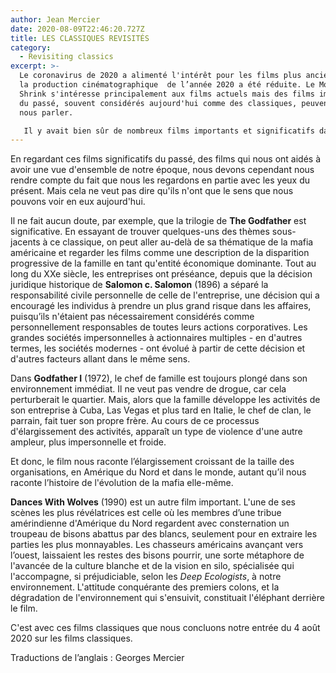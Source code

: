 ```yaml
---
author: Jean Mercier
date: 2020-08-09T22:46:20.727Z
title: LES CLASSIQUES REVISITÉS
category:
  - Revisiting classics
excerpt: >-
  Le coronavirus de 2020 a alimenté l'intérêt pour les films plus anciens, car
  la production cinématographique  de l’année 2020 a été réduite. Le Movie
  Shrink s'intéresse principalement aux films actuels mais des films importants
  du passé, souvent considérés aujourd'hui comme des classiques, peuvent aussi
  nous parler.

   Il y avait bien sûr de nombreux films importants et significatifs dans le passé et dans l'histoire du cinéma. En fait, on peut dire que l’histoire du cinéma reflète  en grande partie l’évolution du XXe siècle, puisque le cinéma a commencé en même temps que  le début du siècle lui-même.
---
```

En regardant ces films significatifs du passé, des films qui nous ont aidés à avoir une vue d'ensemble de notre époque, nous devons cependant nous rendre compte du fait que nous les regardons en partie avec les yeux du présent. Mais cela ne veut pas dire qu'ils n'ont que le sens que nous pouvons voir en eux aujourd'hui.

Il ne fait aucun doute, par exemple, que la trilogie de **The Godfather** est significative. En essayant de trouver quelques-uns des thèmes sous-jacents à ce classique, on peut aller au-delà de sa thématique de la mafia américaine et regarder les films comme une description de la disparition progressive de la famille en tant qu'entité économique dominante. Tout au long du XXe siècle, les entreprises ont préséance, depuis que la décision juridique historique de **Salomon c. Salomon** (1896) a séparé la responsabilité civile personnelle de celle de l'entreprise, une décision qui a encouragé les individus à prendre un plus grand risque dans les affaires, puisqu’ils n'étaient pas nécessairement considérés comme personnellement responsables de toutes leurs actions corporatives. Les grandes sociétés impersonnelles à actionnaires multiples - en d'autres termes, les sociétés modernes - ont évolué à partir de cette décision et d'autres facteurs allant dans le même sens.

Dans **Godfather I** (1972), le chef de famille est toujours plongé dans son environnement immédiat. Il ne veut pas vendre de drogue, car cela perturberait le quartier. Mais, alors que la famille développe les activités de son entreprise à Cuba, Las Vegas et plus tard en Italie, le chef de clan, le parrain, fait tuer son propre frère. Au cours de ce processus d'élargissement des activités, apparaît un type de violence d'une autre ampleur, plus impersonnelle et froide.

Et donc, le film nous raconte l’élargissement croissant de la taille des organisations, en Amérique du Nord et dans le monde, autant qu’il nous raconte l’histoire de l'évolution de la mafia elle-même.

[](<>)**Dances With Wolves** (1990) est un autre film important. L'une de ses scènes les plus révélatrices est celle où les membres d’une tribue amérindienne d'Amérique du Nord regardent avec consternation un troupeau de bisons abattus par des blancs, seulement pour en extraire les parties les plus monnayables. Les chasseurs américains avançant vers l’ouest, laissaient les restes des bisons pourrir, une sorte métaphore de l'avancée de la culture blanche et de la vision en silo, spécialisée qui l'accompagne, si préjudiciable, selon les *Deep Ecologists*, à notre environnement. L'attitude conquérante des premiers colons, et la dégradation de l'environnement qui s'ensuivit, constituait l'éléphant derrière le film.

C'est avec ces films classiques que nous concluons notre entrée du 4 août 2020 sur les films classiques.

Traductions de l’anglais : Georges Mercier